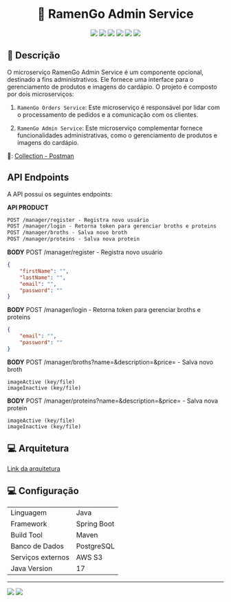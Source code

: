 <h1 align="center"> 🍜 RamenGo Admin Service </h1>
<p align="center">
     <a alt="Java">
        <img src="https://img.shields.io/badge/Java-ED8B00?style=for-the-badge&logo=openjdk&logoColor=white" />
    </a>
  <a alt="Maven">
    <img src="https://img.shields.io/badge/Apache%20Maven-C71A36?style=for-the-badge&logo=Apache%20Maven&logoColor=white"/>
  </a>
    <a alt="Postgres">
        <img src="https://img.shields.io/badge/postgres-%23316192.svg?style=for-the-badge&logo=postgresql&logoColor=white" />
    </a>
    <a alt="Spring">
        <img src="	https://img.shields.io/badge/Spring-6DB33F?style=for-the-badge&logo=spring&logoColor=white" />
    </a>
    <a alt="Spring Security">
        <img src="https://img.shields.io/badge/Spring_Security-6DB33F?style=for-the-badge&logo=Spring-Security&logoColor=white" />
    </a>
    <a alt="AWS S3">
        <img src="https://img.shields.io/badge/Amazon_AWS-232F3E?style=for-the-badge&logo=amazon-aws&logoColor=white">
    </a>
</p>
<h2>📝 Descrição </h2>
O microserviço RamenGo Admin Service é um componente opcional, destinado a fins administrativos. Ele fornece uma interface para o gerenciamento de produtos e imagens do cardápio.
O projeto é composto por dois microserviços:

1. `RamenGo Orders Service`: Este microserviço é responsável por lidar com o processamento de pedidos e a comunicação com os clientes.

2. `RamenGo Admin Service`: Este microserviço complementar fornece funcionalidades administrativas, como o gerenciamento de produtos e imagens do cardápio.

 📮: [Collection - Postman](ramenGO-admin.postman_collection.json)

 ## API Endpoints
A API possui os seguintes endpoints:

**API PRODUCT**
```markdown
POST /manager/register - Registra novo usuário
POST /manager/login - Retorna token para gerenciar broths e proteins
POST /manager/broths - Salva novo broth
POST /manager/proteins - Salva nova protein
```

**BODY**
POST /manager/register - Registra novo usuário
```json
{
    "firstName": "",
    "lastName": "",
    "email": "",
    "password": ""
}
```

**BODY**
POST /manager/login - Retorna token para gerenciar broths e proteins
```json
{
    "email": "",
    "password": ""
}
```

**BODY**
POST /manager/broths?name=&description=&price= - Salva novo broth
```form-data
imageActive (key/file)
imageInactive (key/file)
```

**BODY**
POST /manager/proteins?name=&description=&price= - Salva nova protein
```form-data
imageActive (key/file)
imageInactive (key/file)
```

<h2>💻 Arquitetura</h2>

[Link da arquitetura](https://whimsical.com/ramengo-manager-MFvVrQP2hQkJ9pkwq2nbYT)

<h2>💻 Configuração</h2>

<table align="center">
	<td>Linguagem</td>
	<td>Java</td>
</tr>
<tr>
	<td>Framework</td>
	<td>Spring Boot</td>
</tr>
<tr>
	<td>Build Tool</td>
	<td>Maven</td>
</tr>
<tr>
	<td>Banco de Dados</td>
	<td>PostgreSQL</td>
</tr>
<tr>
	<td>Serviços externos</td>
	<td>AWS S3</td>
</tr>
<tr>
	<td>Java Version</td>
	<td>17</td>
</tr>
</table>

<hr> 
<a href = "mailto:contatodeboravicente@gmail.com"><img src="https://img.shields.io/badge/-Gmail-%23333?style=for-the-badge&logo=gmail&logoColor=white" target="_blank"></a>
<a href="https://www.linkedin.com/in/deborasilvadlvs" target="_blank"><img src="https://img.shields.io/badge/-LinkedIn-%230077B5?style=for-the-badge&logo=linkedin&logoColor=white" target="_blank"></a> 
